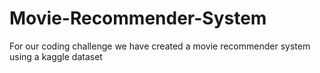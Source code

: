 # Movie-Recommender-System
For our coding challenge we have created a movie recommender system using a kaggle dataset
